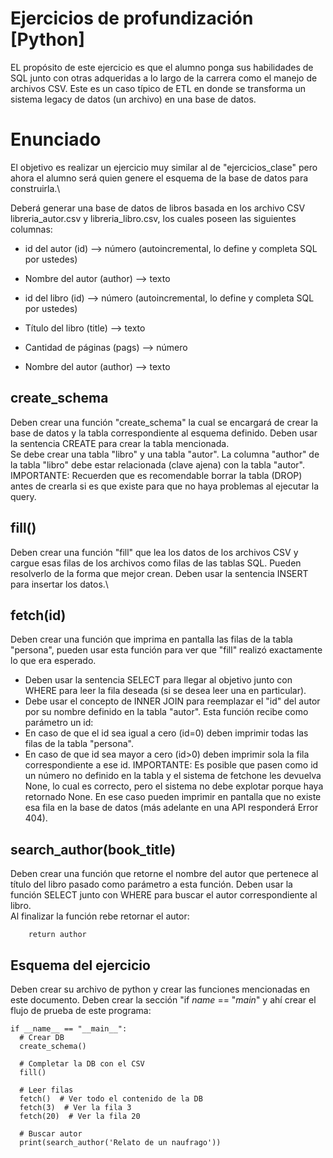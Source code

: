 # Ejercicios de profundización [Python]
EL propósito de este ejercicio es que el alumno ponga sus habilidades de SQL junto con otras adqueridas a lo largo de la carrera como el manejo de archivos CSV. Este es un caso típico de ETL en donde se transforma un sistema legacy de datos (un archivo) en una base de datos.

# Enunciado
El objetivo es realizar un ejercicio muy similar al de "ejercicios_clase" pero ahora el alumno será quien genere el esquema de la base de datos para construirla.\

Deberá generar una base de datos de libros basada en los archivo CSV libreria_autor.csv y libreria_libro.csv, los cuales poseen las siguientes columnas:
- id del autor (id) --> número (autoincremental, lo define y completa SQL por ustedes)
- Nombre del autor (author) --> texto

- id del libro (id) --> número (autoincremental, lo define y completa SQL por ustedes)
- Título del libro (title) --> texto
- Cantidad de páginas (pags) --> número
- Nombre del autor (author) --> texto

## create_schema
Deben crear una función "create_schema" la cual se encargará de crear la base de datos y la tabla correspondiente al esquema definido. Deben usar la sentencia CREATE para crear la tabla mencionada.\
Se debe crear una tabla "libro" y una tabla "autor". La columna "author" de la tabla "libro" debe estar relacionada (clave ajena) con la tabla "autor".\
IMPORTANTE: Recuerden que es recomendable borrar la tabla (DROP) antes de crearla si es que existe para que no haya problemas al ejecutar la query.

## fill()
Deben crear una función "fill" que lea los datos de los archivos CSV y cargue esas filas de los archivos como filas de las tablas SQL. Pueden resolverlo de la forma que mejor crean. Deben usar la sentencia INSERT para insertar los datos.\

## fetch(id)
Deben crear una función que imprima en pantalla las filas de la tabla "persona", pueden usar esta función para ver que "fill" realizó exactamente lo que era esperado. 
- Deben usar la sentencia SELECT para llegar al objetivo junto con WHERE para leer la fila deseada (si se desea leer una en particular).
- Debe usar el concepto de INNER JOIN para reemplazar el "id" del autor por su nombre definido en la tabla "autor".
Esta función recibe como parámetro un id:
- En caso de que el id sea igual a cero (id=0) deben imprimir todas las filas de la tabla "persona".
- En caso de que id sea mayor a cero (id>0) deben imprimir sola la fila correspondiente a ese id.
IMPORTANTE: Es posible que pasen como id un número no definido en la tabla y el sistema de fetchone les devuelva None, lo cual es correcto, pero el sistema no debe explotar porque haya retornado None. En ese caso pueden imprimir en pantalla que no existe esa fila en la base de datos (más adelante en una API responderá Error 404).

## search_author(book_title)
Deben crear una función que retorne el nombre del autor que pertenece al título del libro pasado como parámetro a esta función. Deben usar la función SELECT junto con WHERE para buscar el autor correspondiente al libro.\
Al finalizar la función rebe retornar el autor:
```
    return author
```

## Esquema del ejercicio
Deben crear su archivo de python y crear las funciones mencionadas en este documento. Deben crear la sección "if _name_ == "_main_" y ahí crear el flujo de prueba de este programa:
```
if __name__ == "__main__":
  # Crear DB
  create_schema()

  # Completar la DB con el CSV
  fill()

  # Leer filas
  fetch()  # Ver todo el contenido de la DB
  fetch(3)  # Ver la fila 3
  fetch(20)  # Ver la fila 20

  # Buscar autor
  print(search_author('Relato de un naufrago'))

```
